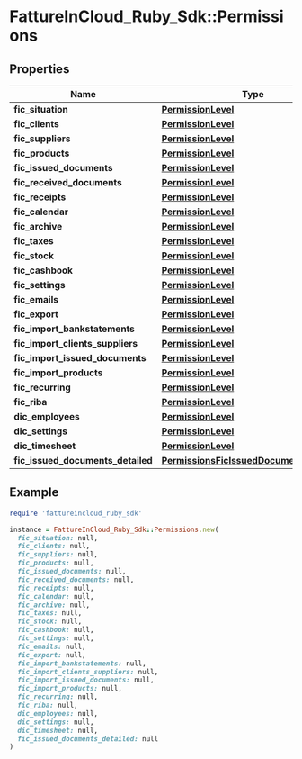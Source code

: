 # FattureInCloud_Ruby_Sdk::Permissions

## Properties

| Name | Type | Description | Notes |
| ---- | ---- | ----------- | ----- |
| **fic_situation** | [**PermissionLevel**](PermissionLevel.md) |  | [optional] |
| **fic_clients** | [**PermissionLevel**](PermissionLevel.md) |  | [optional] |
| **fic_suppliers** | [**PermissionLevel**](PermissionLevel.md) |  | [optional] |
| **fic_products** | [**PermissionLevel**](PermissionLevel.md) |  | [optional] |
| **fic_issued_documents** | [**PermissionLevel**](PermissionLevel.md) |  | [optional] |
| **fic_received_documents** | [**PermissionLevel**](PermissionLevel.md) |  | [optional] |
| **fic_receipts** | [**PermissionLevel**](PermissionLevel.md) |  | [optional] |
| **fic_calendar** | [**PermissionLevel**](PermissionLevel.md) |  | [optional] |
| **fic_archive** | [**PermissionLevel**](PermissionLevel.md) |  | [optional] |
| **fic_taxes** | [**PermissionLevel**](PermissionLevel.md) |  | [optional] |
| **fic_stock** | [**PermissionLevel**](PermissionLevel.md) |  | [optional] |
| **fic_cashbook** | [**PermissionLevel**](PermissionLevel.md) |  | [optional] |
| **fic_settings** | [**PermissionLevel**](PermissionLevel.md) |  | [optional] |
| **fic_emails** | [**PermissionLevel**](PermissionLevel.md) |  | [optional] |
| **fic_export** | [**PermissionLevel**](PermissionLevel.md) |  | [optional] |
| **fic_import_bankstatements** | [**PermissionLevel**](PermissionLevel.md) |  | [optional] |
| **fic_import_clients_suppliers** | [**PermissionLevel**](PermissionLevel.md) |  | [optional] |
| **fic_import_issued_documents** | [**PermissionLevel**](PermissionLevel.md) |  | [optional] |
| **fic_import_products** | [**PermissionLevel**](PermissionLevel.md) |  | [optional] |
| **fic_recurring** | [**PermissionLevel**](PermissionLevel.md) |  | [optional] |
| **fic_riba** | [**PermissionLevel**](PermissionLevel.md) |  | [optional] |
| **dic_employees** | [**PermissionLevel**](PermissionLevel.md) |  | [optional] |
| **dic_settings** | [**PermissionLevel**](PermissionLevel.md) |  | [optional] |
| **dic_timesheet** | [**PermissionLevel**](PermissionLevel.md) |  | [optional] |
| **fic_issued_documents_detailed** | [**PermissionsFicIssuedDocumentsDetailed**](PermissionsFicIssuedDocumentsDetailed.md) |  | [optional] |

## Example

```ruby
require 'fattureincloud_ruby_sdk'

instance = FattureInCloud_Ruby_Sdk::Permissions.new(
  fic_situation: null,
  fic_clients: null,
  fic_suppliers: null,
  fic_products: null,
  fic_issued_documents: null,
  fic_received_documents: null,
  fic_receipts: null,
  fic_calendar: null,
  fic_archive: null,
  fic_taxes: null,
  fic_stock: null,
  fic_cashbook: null,
  fic_settings: null,
  fic_emails: null,
  fic_export: null,
  fic_import_bankstatements: null,
  fic_import_clients_suppliers: null,
  fic_import_issued_documents: null,
  fic_import_products: null,
  fic_recurring: null,
  fic_riba: null,
  dic_employees: null,
  dic_settings: null,
  dic_timesheet: null,
  fic_issued_documents_detailed: null
)
```

